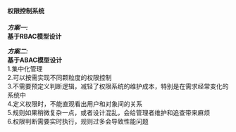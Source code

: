 #### 权限控制系统


***方案一:***<br>
**基于RBAC模型设计**

***方案二:***<br>
**基于ABAC模型设计**<br>
    1.集中化管理<br>
    2.可以按需实现不同颗粒度的权限控制<br>
    3.不需要预定义判断逻辑，减轻了权限系统的维护成本，特别是在需求经常变化的系统中<br>
    4.定义权限时，不能直观看出用户和对象间的关系<br>
    5.规则如果稍微复杂一点，或者设计混乱，会给管理者维护和追查带来麻烦<br>
    6.权限判断需要实时执行，规则过多会导致性能问题<br>
